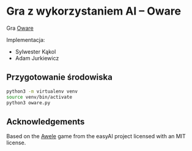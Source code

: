 # Gra z wykorzystaniem AI – Oware

Gra [Oware](https://en.wikipedia.org/wiki/Oware)

Implementacja:

- Sylwester Kąkol
- Adam Jurkiewicz

## Przygotowanie środowiska

```bash
python3 -m virtualenv venv
source venv/bin/activate
python3 oware.py
```

## Acknowledgements

Based on the [Awele](https://github.com/Zulko/easyAI/blob/master/easyAI/games/Awele.py) game from the easyAI project licensed with an MIT license.
